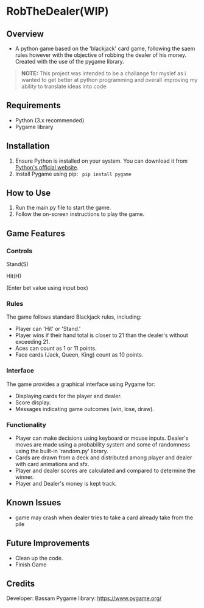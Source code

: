 # RobTheDealer(WIP)

## Overview

 - A python game based on the 'blackjack' card game, following the saem rules however with the objective of robbing the dealer of his money. Created with the use of the pygame library. 
>**NOTE:**  This project was intended to be a challange for myslef as i wanted to get better at python programming and overall improving my ability to translate ideas into code.

## Requirements
 - Python (3.x recommended)
 - Pygame library

## Installation
1. Ensure Python is installed on your system. You can download it from [Python's official website](https://www.python.org/).
2. Install Pygame using pip:
    ``` pip install pygame```

## How to Use
1. Run the main.py file to start the game.
2. Follow the on-screen instructions to play the game.
## Game Features
### Controls
Stand(S)

Hit(H)

(Enter bet value using input box)
### Rules
The game follows standard Blackjack rules, including:

- Player can 'Hit' or 'Stand.'
- Player wins if their hand total is closer to 21 than the dealer's without exceeding 21.
- Aces can count as 1 or 11 points.
- Face cards (Jack, Queen, King) count as 10 points.

### Interface

The game provides a graphical interface using Pygame for:

- Displaying cards for the player and dealer.
- Score display.
- Messages indicating game outcomes (win, lose, draw).

### Functionality
- Player can make decisions using keyboard or mouse inputs.
Dealer's moves are made using a probability system and some of randomness using the built-in 'random.py' library.
- Cards are drawn from a deck and distributed among player and dealer with card animations and sfx.
- Player and dealer scores are calculated and compared to determine the winner.
- Player and Dealer's money is kept track.

## Known Issues
- game may crash when dealer tries to take a card already take from the pile

## Future Improvements
- Clean up the code.
- Finish Game 

## Credits
Developer: Bassam
Pygame library: https://www.pygame.org/



